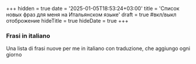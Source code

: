 +++
hidden = true
date = '2025-01-05T18:53:24+03:00'
title = 'Список новых фраз для меня на Итальянском языке'
draft = true  #вкл/выкл отоброжение
hideTitle = true 
hideDate = true
+++

### Frasi in italiano

Una lista di frasi nuove per me in italiano con traduzione, che aggiungo ogni giorno